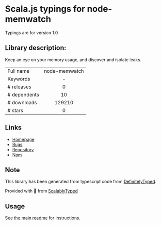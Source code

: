 
# Scala.js typings for node-memwatch

Typings are for version 1.0

## Library description:
Keep an eye on your memory usage, and discover and isolate leaks.

|                    |                 |
| ------------------ | :-------------: |
| Full name          | node-memwatch |
| Keywords           | - |
| # releases         | 0 |
| # dependents       | 10 |
| # downloads        | 129210 |
| # stars            | 0 |

## Links
- [Homepage](https://github.com/eduardbcom/node-memwatch#readme)
- [Bugs](https://github.com/eduardbcom/node-memwatch/issues)
- [Repository](https://github.com/eduardbcom/node-memwatch)
- [Npm](https://www.npmjs.com/package/node-memwatch)
    


## Note
This library has been generated from typescript code from [DefinitelyTyped](https://definitelytyped.org).

Provided with :purple_heart: from [ScalablyTyped](https://github.com/oyvindberg/ScalablyTyped)

## Usage
See [the main readme](../../readme.md) for instructions.


